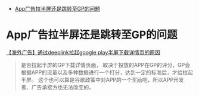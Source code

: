 - [App广告拉半屏还是跳转至GP的问题](#app广告拉半屏还是跳转至gp的问题)


# App广告拉半屏还是跳转至GP的问题
[【海外广告】通过deeplink拉起google play半屏下载详情页的原因](https://juejin.cn/post/7102792731004502023)
> 是否拉起半屏的GP下载详情页面， 取决于投放的APP在GP的评分，GP会根据APP的流量以及多种数据进行一个打分，达到一定的标准后，才给拉起半屏。
这个也可以算是谷歌政策中对APP的一个奖励吧，所以APP开发者、广告承接方也无法改变的。


